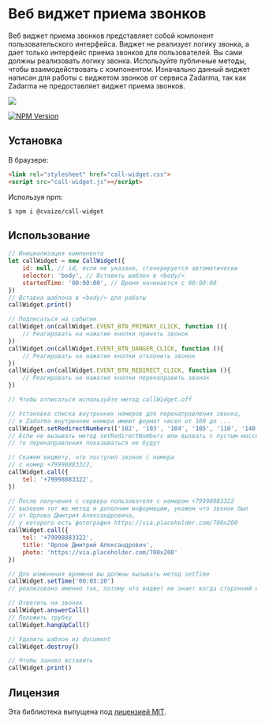 # Веб виджет приема звонков
Веб виджет приема звонков представляет собой компонент пользовательского интерфейса.
Виджет не реализует логику звонка, а дает только интерфейс приема звонков для пользователей.
Вы сами должны реализовать логику звонка. Используйте публичные методы, чтобы взаимодействовать с компонентом.
Изначально данный виджет написан для работы с виджетом звонков от сервиса Zadarma, так как Zadarma не предоставляет 
виджет приема звонков.

![](https://cvaize.s3.eu-west-2.amazonaws.com/call-widget/screen.gif)

[![NPM Version](https://img.shields.io/npm/v/@cvaize/call-widget.svg?style=flat-square)](https://www.npmjs.com/package/@cvaize/call-widget)

## Установка

В браузере:
```html
<link rel="stylesheet" href="call-widget.css">
<script src="call-widget.js"></script>
```

Используя npm:
```shell
$ npm i @cvaize/call-widget
```

## Использование

```javascript
// Инициализация компонента
let callWidget = new CallWidget({
    id: null, // id, если не указано, сгенерируется автоматически
    selector: 'body', // Вставить шаблон в <body/>
    startedTime: '00:00:00', // Время начинается с 00:00:00
})
// Вставка шаблона в <body/> для работы
callWidget.print()

// Подписаться на событие
callWidget.on(callWidget.EVENT_BTN_PRIMARY_CLICK, function (){
    // Реагировать на нажатие кнопки принять звонок
})
callWidget.on(callWidget.EVENT_BTN_DANGER_CLICK, function (){
    // Реагировать на нажатие кнопки отклонить звонок
})
callWidget.on(callWidget.EVENT_BTN_REDIRECT_CLICK, function (){
    // Реагировать на нажатие кнопки перенаправить звонок
})

// Чтобы отписаться используйте метод callWidget.off

// Установка списка внутренних номеров для перенаправления звонка, 
// в Zadarma внутренние номера имеют формат чисел от 100 до ...
callWidget.setRedirectNumbers(['102', '103', '104', '105', '110', '140'])
// Если не вызывать метод setRedirectNumbers или вызвать с пустым массивом,
// то перенаправления показываться не будут

// Скажем виджету, что поступил звонок с номера
// с номер +79998883322, 
callWidget.call({
    tel: '+79998883322',
})

// После получения с сервера пользователя с номером +79998883322
// вызовем тот же метод и дополним информацию, укажем что звонок был
// от Орлова Дмитрия Александровича,
// у которого есть фотография https://via.placeholder.com/700x200
callWidget.call({
    tel: '+79998883322', 
    title: 'Орлов Дмитрий Александрович', 
    photo: 'https://via.placeholder.com/700x200'
})

// Для изменения времени вы должны вызывать метод setTime
callWidget.setTime('00:03:20')
// реализовано именно так, потому что виджет не знает когда сторонний интерфейс начнет звонок

// Ответить на звонок
callWidget.answerCall()
// Положить трубку
callWidget.hangUpCall()

// Удалить шаблон из document
callWidget.destroy()

// Чтобы заново вставить
callWidget.print()
```

## Лицензия
Эта библиотека выпущена под [лицензией MIT](https://github.com/cvaize/call-widget/blob/master/LICENSE).